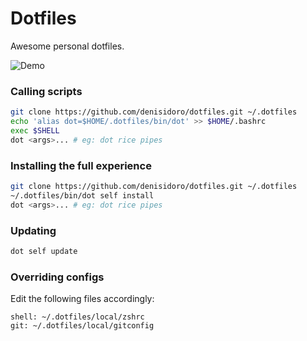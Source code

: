 Dotfiles
===================

Awesome personal dotfiles.

![Demo](https://user-images.githubusercontent.com/3226564/54047455-d5997200-41b5-11e9-8db7-e9c3ae62328d.png)

### Calling scripts

```sh
git clone https://github.com/denisidoro/dotfiles.git ~/.dotfiles
echo 'alias dot=$HOME/.dotfiles/bin/dot' >> $HOME/.bashrc
exec $SHELL
dot <args>... # eg: dot rice pipes
```

### Installing the full experience 

```sh
git clone https://github.com/denisidoro/dotfiles.git ~/.dotfiles
~/.dotfiles/bin/dot self install
dot <args>... # eg: dot rice pipes
```

### Updating

```sh
dot self update
```

### Overriding configs

Edit the following files accordingly:

```
shell: ~/.dotfiles/local/zshrc
git: ~/.dotfiles/local/gitconfig
```
